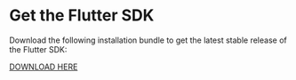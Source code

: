 # Get the Flutter SDK
Download the following installation bundle to get the latest stable release of the Flutter SDK:

[DOWNLOAD HERE](https://storage.googleapis.com/flutter_infra_release/releases/stable/windows/flutter_windows_2.10.3-stable.zip)
